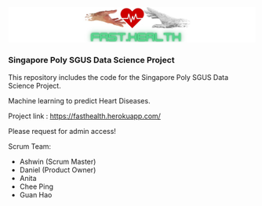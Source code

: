 ![This is an image](https://raw.githubusercontent.com/reversingentropy/Fast.Health/main/static/img/logo8.jpg)



### Singapore Poly SGUS Data Science Project

This repository includes the code for the Singapore Poly SGUS Data Science Project. 

Machine learning to predict Heart Diseases.

Project link : 
https://fasthealth.herokuapp.com/

Please request for admin access!

Scrum Team:
* Ashwin (Scrum Master)
* Daniel (Product Owner)
* Anita
* Chee Ping
* Guan Hao
